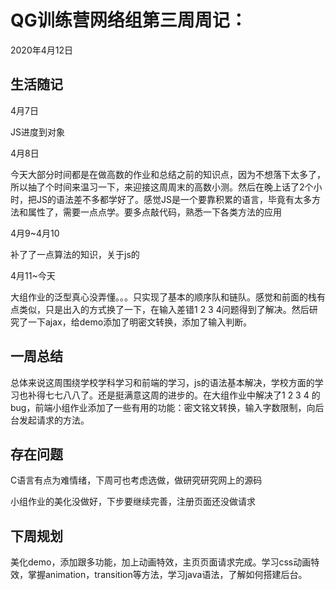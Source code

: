 # QG训练营网络组第三周周记：
2020年4月12日

## 生活随记

4月7日

JS进度到对象

4月8日

今天大部分时间都是在做高数的作业和总结之前的知识点，因为不想落下太多了，所以抽了个时间来温习一下，来迎接这周周末的高数小测。然后在晚上话了2个小时，把JS的语法差不多都学好了。感觉JS是一个要靠积累的语言，毕竟有太多方法和属性了，需要一点点学。要多点敲代码，熟悉一下各类方法的应用

4月9~4月10

补了了一点算法的知识，关于js的

4月11~今天

大组作业的泛型真心没弄懂。。。只实现了基本的顺序队和链队。感觉和前面的栈有点类似，只是出入的方式换了一下，在输入差错1 2 3 4问题得到了解决。然后研究了一下ajax，给demo添加了明密文转换，添加了输入判断。

## 一周总结

总体来说这周围绕学校学科学习和前端的学习，js的语法基本解决，学校方面的学习也补得七七八八了。还是挺满意这周的进步的。在大组作业中解决了1 2 3 4 的bug，前端小组作业添加了一些有用的功能：密文铭文转换，输入字数限制，向后台发起请求的方法。

## 存在问题

C语言有点为难情绪，下周可也考虑选做，做研究研究网上的源码

小组作业的美化没做好，下步要继续完善，注册页面还没做请求

## 下周规划

美化demo，添加跟多功能，加上动画特效，主页页面请求完成。学习css动画特效，掌握animation，transition等方法，学习java语法，了解如何搭建后台。

